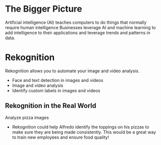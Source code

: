 # The Bigger Picture
Artificial intelligence (AI) teaches computers to do things that normally require human intelligence
Businesses leverage AI and machine learning to add intelligence to their applications and leverage trends and patterns in data.
# Rekognition
Rekognition allows you to automate your image and video analysis.
- Face and text detection in images and videos
- Image and video analysis
- Identify custom labels in images and videos
## Rekognition in the Real World
Analyze pizza images
- Rekognition could help Alfredo identify the toppings on his pizzas to make sure they are being made consistently. This would be a great way to train new employees and ensure food quality!
